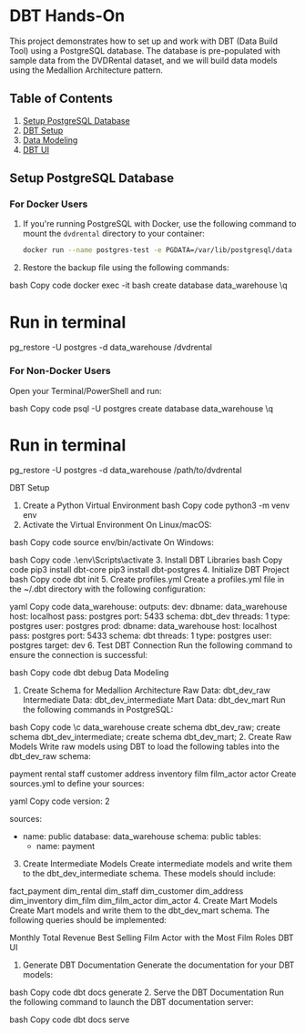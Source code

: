 # DBT Hands-On

This project demonstrates how to set up and work with DBT (Data Build Tool) using a PostgreSQL database. The database is pre-populated with sample data from the DVDRental dataset, and we will build data models using the Medallion Architecture pattern.

## Table of Contents
1. [Setup PostgreSQL Database](#setup-postgresql-database)
2. [DBT Setup](#dbt-setup)
3. [Data Modeling](#data-modeling)
4. [DBT UI](#dbt-ui)

## Setup PostgreSQL Database

### For Docker Users

1. If you're running PostgreSQL with Docker, use the following command to mount the `dvdrental` directory to your container:

   ```bash
   docker run --name postgres-test -e PGDATA=/var/lib/postgresql/data -e POSTGRES_PASSWORD=postgres -e POSTGRES_USER=postgres -e POSTGRES_DB=postgres -p 5433:5432 -v ./dvdrental:/dvdrental -v dbt-postgres:/var/lib/postgresql/data -d postgres-test:12

2. Restore the backup file using the following commands:

bash
Copy code
docker exec -it <postgres container name> bash
create database data_warehouse
\q

# Run in terminal
pg_restore -U postgres -d data_warehouse /dvdrental

### For Non-Docker Users

Open your Terminal/PowerShell and run:

bash
Copy code
psql -U postgres
create database data_warehouse
\q

# Run in terminal
pg_restore -U postgres -d data_warehouse /path/to/dvdrental

DBT Setup
1. Create a Python Virtual Environment
bash
Copy code
python3 -m venv env
2. Activate the Virtual Environment
On Linux/macOS:

bash
Copy code
source env/bin/activate
On Windows:

bash
Copy code
.\env\Scripts\activate
3. Install DBT Libraries
bash
Copy code
pip3 install dbt-core
pip3 install dbt-postgres
4. Initialize DBT Project
bash
Copy code
dbt init
5. Create profiles.yml
Create a profiles.yml file in the ~/.dbt directory with the following configuration:

yaml
Copy code
data_warehouse:
  outputs:
    dev:
      dbname: data_warehouse
      host: localhost
      pass: postgres
      port: 5433
      schema: dbt_dev
      threads: 1
      type: postgres
      user: postgres
    prod:
      dbname: data_warehouse
      host: localhost
      pass: postgres
      port: 5433
      schema: dbt
      threads: 1
      type: postgres
      user: postgres
  target: dev
6. Test DBT Connection
Run the following command to ensure the connection is successful:

bash
Copy code
dbt debug
Data Modeling
1. Create Schema for Medallion Architecture
Raw Data: dbt_dev_raw
Intermediate Data: dbt_dev_intermediate
Mart Data: dbt_dev_mart
Run the following commands in PostgreSQL:

bash
Copy code
\c data_warehouse
create schema dbt_dev_raw;
create schema dbt_dev_intermediate;
create schema dbt_dev_mart;
2. Create Raw Models
Write raw models using DBT to load the following tables into the dbt_dev_raw schema:

payment
rental
staff
customer
address
inventory
film
film_actor
actor
Create sources.yml to define your sources:

yaml
Copy code
version: 2

sources:
  - name: public
    database: data_warehouse
    schema: public
    tables:
      - name: payment
3. Create Intermediate Models
Create intermediate models and write them to the dbt_dev_intermediate schema. These models should include:

fact_payment
dim_rental
dim_staff
dim_customer
dim_address
dim_inventory
dim_film
dim_film_actor
dim_actor
4. Create Mart Models
Create Mart models and write them to the dbt_dev_mart schema. The following queries should be implemented:

Monthly Total Revenue
Best Selling Film
Actor with the Most Film Roles
DBT UI
1. Generate DBT Documentation
Generate the documentation for your DBT models:

bash
Copy code
dbt docs generate
2. Serve the DBT Documentation
Run the following command to launch the DBT documentation server:

bash
Copy code
dbt docs serve
